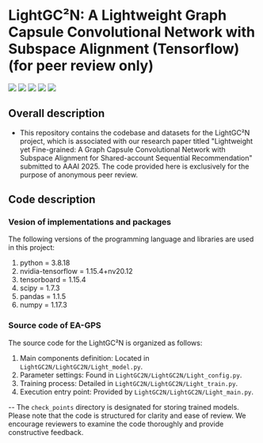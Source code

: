 # **LightGC²N: A Lightweight Graph Capsule Convolutional Network with Subspace Alignment (Tensorflow) (for peer review only)** 

<p align="left">
  <img src='https://img.shields.io/badge/python-3.8.18-blue'>
  <img src='https://img.shields.io/badge/nvidia_tensorflow-1.15.4+nv20.12-blue'>
  <img src='https://img.shields.io/badge/numPy-1.17.3-brightgreen'>
  <img src='https://img.shields.io/badge/pandas-1.1.5-brightgreen'>
  <img src='https://img.shields.io/badge/scipy-1.7.3-brightgreen'>
</p> 

## **Overall description** 
- This repository contains the codebase and datasets for the LightGC²N project, which is associated with our research paper titled "Lightweight yet Fine-grained: A Graph Capsule Convolutional Network with Subspace Alignment for Shared-account Sequential Recommendation" submitted to AAAI 2025. The code provided here is exclusively for the purpose of anonymous peer review.
## **Code description** 
### **Vesion of implementations and packages**
The following versions of the programming language and libraries are used in this project:

1. python = 3.8.18
2. nvidia-tensorflow = 1.15.4+nv20.12
3. tensorboard = 1.15.4
4. scipy = 1.7.3
5. pandas = 1.1.5
6. numpy = 1.17.3
### **Source code of EA-GPS**
The source code for the LightGC²N is organized as follows:

1. Main components definition: Located in `LightGC2N/LightGC2N/Light_model.py`.
2. Parameter settings: Found in `LightGC2N/LightGC2N/Light_config.py`.
3. Training process: Detailed in `LightGC2N/LightGC2N/Light_train.py`.
4. Execution entry point: Provided by `LightGC2N/LightGC2N/Light_main.py`.


-- The `check_points` directory is designated for storing trained models.
Please note that the code is structured for clarity and ease of review. We encourage reviewers to examine the code thoroughly and provide constructive feedback.



